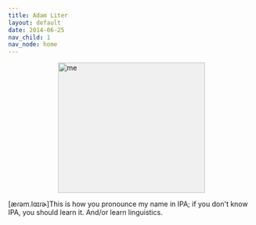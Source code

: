 ```yaml
---
title: Adam Liter
layout: default
date: 2014-06-25
nav_child: 1
nav_node: home
---
```


<img height="266" width="300" style="display: block;margin-left: auto;margin-right: auto;background-color:#F0F0F0;" alt="me" src="http://i.imgur.com/FpD2Z9h.gif" />

<div id="ipa">				
<p class="tooltips">[&aelig;&#638;&#601;m.l&#593;&#618;&#638;&#602;]<span>This is how you pronounce my name in IPA; if you don't know IPA, you should learn it. And/or learn linguistics.</span></p>
</div>